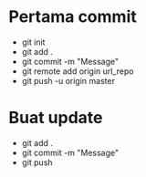 # Pertama commit
- git init
- git add .
- git commit -m "Message"
- git remote add origin url_repo
- git push -u origin master

<!-- BUAT UPDATE -->
# Buat update
- git add .
- git commit -m "Message"
- git push